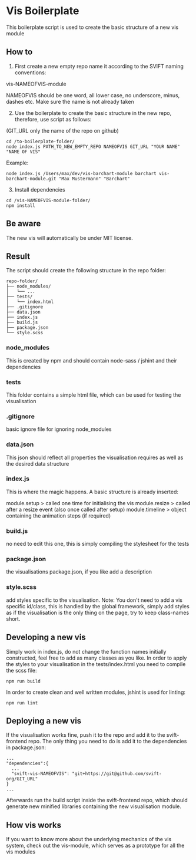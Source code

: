 # Vis Boilerplate

This boilerplate script is used to create the basic structure of a new vis module

## How to

1. First create a new empty repo name it according to the SVIFT naming conventions:

vis-NAMEOFVIS-module

NAMEOFVIS should be one word, all lower case, no underscore, minus, dashes etc.
Make sure the name is not already taken

2. Use the boilerplate to create the basic structure in the new repo, therefore, use script as follows:

(GIT_URL only the name of the repo on github)

```
cd /to-boilerplate-folder/
node index.js PATH_TO_NEW_EMPTY_REPO NAMEOFVIS GIT_URL "YOUR NAME" "NAME OF VIS"
```

Example:

```
node index.js /Users/max/dev/vis-barchart-module barchart vis-barchart-module.git "Max Mustermann" "Barchart"
```

3. Install dependencies

```
cd /vis-NAMEOFVIS-module-folder/
npm install
```

## Be aware

The new vis will automatically be under MIT license.

## Result

The script should create the following structure in the repo folder:

```
repo-folder/
├── node_modules/
│   └── ...
├── tests/
│   └── index.html
├── .gitignore
├── data.json
├── index.js
├── build.js
├── package.json
└── style.scss
```

### node_modules

This is created by npm and should contain node-sass / jshint and their dependencies

### tests

This folder contains a simple html file, which can be used for testing the visualisation

### .gitignore

basic ignore file for ignoring node_modules

### data.json

This json should reflect all properties the visualisation requires as well as the desired data structure

### index.js

This is where the magic happens. A basic structure is already inserted:

module.setup > called one time for initialising the vis
module.resize > called after a resize event (also once called after setup)
module.timeline > object containing the animation steps (if required)

### build.js

no need to edit this one, this is simply compiling the stylesheet for the tests

### package.json

the visualisations package.json, if you like add a description

### style.scss

add styles specific to the visualisation.
Note: You don't need to add a vis specific id/class, this is handled by the global framework, simply add styles as if the visualisation is the only thing on the page, try to keep class-names short.

## Developing a new vis

Simply work in index.js, do not change the function names initially constructed, feel free to add as many classes as you like.
In order to apply the styles to your visualisation in the tests/index.html you need to compile the scss file:
```
npm run build
```

In order to create clean and well written modules, jshint is used for linting:
```
npm run lint
```

## Deploying a new vis

If the visualisation works fine, push it to the repo and add it to the svift-frontend repo. The only thing you need to do is add it to the dependencies in package.json:

```
...
"dependencies":{
  ...
  "svift-vis-NAMEOFVIS": "git+https://git@github.com/svift-org/GIT_URL"
}
...
```

Afterwards run the build script inside the svift-frontend repo, which should generate new minified libraries containing the new visualisation module.


## How vis works

If you want to know more about the underlying mechanics of the vis system, check out the vis-module, which serves as a prototype for all the vis modules